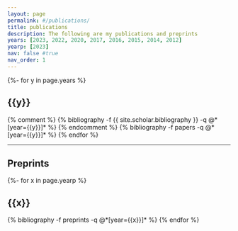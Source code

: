```yaml
---
layout: page
permalink: #/publications/
title: publications
description: The following are my publications and preprints
years: [2023, 2022, 2020, 2017, 2016, 2015, 2014, 2012]
yearp: [2023]
nav: false #true
nav_order: 1
---
```

<!-- _pages/publications.md -->
<div class="publications">

{%- for y in page.years %}
  <h2 class="year">{{y}}</h2>
  {% comment %}
  {% bibliography -f {{ site.scholar.bibliography }} -q @*[year={{y}}]* %}
  {% endcomment %}
  {% bibliography -f papers -q @*[year={{y}}]* %}
{% endfor %}

</div>

-------------------------------------------------------------------------------------------------------------------

## Preprints
<!-- {% comment %} -->
<div class="publications">

{%- for x in page.yearp %}
  <h2 class="year">{{x}}</h2>
  {% bibliography -f preprints -q @*[year={{x}}]* %}
{% endfor %}

</div>
<!-- {% endcomment %} -->
